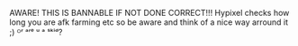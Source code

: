 AWARE!
THIS IS BANNABLE IF NOT DONE CORRECT!!!
Hypixel checks how long you are afk farming etc so be aware and think of a nice way arround it ;)
ᴼʳ ᵃʳᵉ ᵘ ᵃ ˢᵏⁱᵈ?

